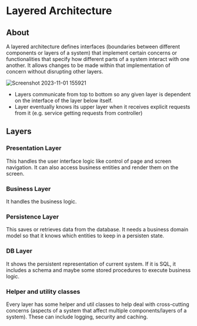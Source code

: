 # Layered Architecture

## About
A layered architecture defines interfaces (boundaries between different components or layers of a system) that implement certain concerns or functionalities that specify how different parts of a system interact with one another. It allows changes to be made within that implementation of concern without disrupting other layers.

![Screenshot 2023-11-01 155921](https://github.com/brian6484/StudyNote/assets/56388433/22ec4578-c700-460b-8a94-908dfc3faa15)

* Layers communicate from top to bottom so any given layer is dependent on the interface of the layer below itself.
* Layer eventually knows its upper layer when it receives explicit requests from it (e.g. service getting requests from controller)

## Layers
### Presentation Layer
This handles the user interface logic like control of page and screen navigation. It can also access business entities and render them on the screen.
### Business Layer
It handles the business logic.
### Persistence Layer
This saves or retrieves data from the database. It needs a business domain model so that it knows which entities to keep in a persisten state.
### DB Layer
It shows the persistent representation of current system. If it is SQL, it includes a schema and maybe some stored procedures to execute business logic.
### Helper and utility classes
Every layer has some helper and util classes to help deal with cross-cutting concerns (aspects of a system that affect multiple components/layers of a system). These can include logging, security and caching.

